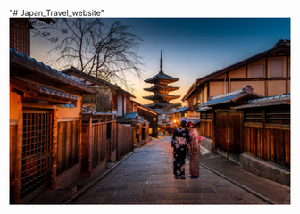 "# Japan_Travel_website" 
![image](https://github.com/ianSama0217/Japan_Travel_website/blob/main/images/%E4%BA%AC%E9%83%BD%E5%8F%A4%E5%9F%8E.jpg)
